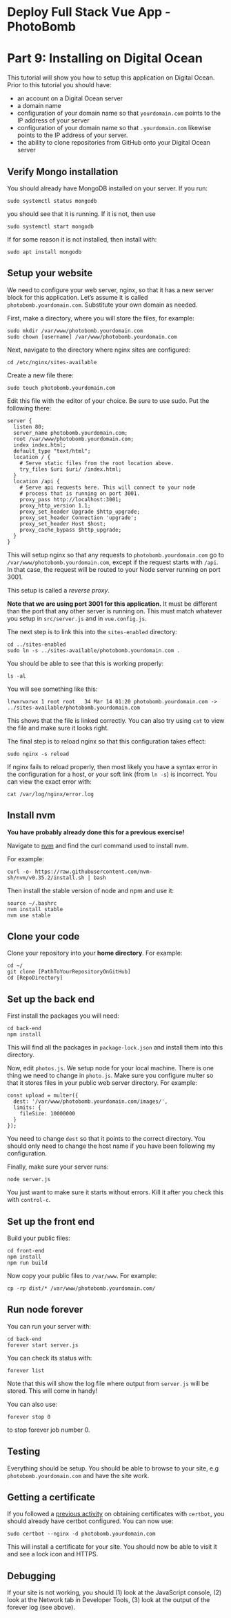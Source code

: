 # Deploy Full Stack Vue App - PhotoBomb

# Part 9: Installing on Digital Ocean

This tutorial will show you how to setup this application on Digital Ocean. Prior to this tutorial you should have:

- an account on a Digital Ocean server
- a domain name
- configuration of your domain name so that `yourdomain.com` points to the IP address of your server
- configuration of your domain name so that `.yourdomain.com` likewise points to the IP address of your server.
- the ability to clone repositories from GitHub onto your Digital Ocean server

## Verify Mongo installation

You should already have MongoDB installed on your server. If you run:

```
sudo systemctl status mongodb
```

you should see that it is running. If it is not, then use

```
sudo systemctl start mongodb
```

If for some reason it is not installed, then install with:

```
sudo apt install mongodb
```

## Setup your website

We need to configure your web server, nginx, so that it has a new server block for this application. Let’s assume it is called `photobomb.yourdomain.com`. Substitute your own domain as needed.

First, make a directory, where you will store the files, for example:

```
sudo mkdir /var/www/photobomb.yourdomain.com
sudo chown [username] /var/www/photobomb.yourdomain.com
```

Next, navigate to the directory where nginx sites are configured:

```
cd /etc/nginx/sites-available
```

Create a new file there:

```
sudo touch photobomb.yourdomain.com
```

Edit this file with the editor of your choice. Be sure to use sudo. Put the following there:

```
server {
  listen 80;
  server_name photobomb.yourdomain.com;
  root /var/www/photobomb.yourdomain.com;
  index index.html;
  default_type "text/html";
  location / {
    # Serve static files from the root location above.
    try_files $uri $uri/ /index.html;
  }
  location /api {
    # Serve api requests here. This will connect to your node
    # process that is running on port 3001.
    proxy_pass http://localhost:3001;
    proxy_http_version 1.1;
    proxy_set_header Upgrade $http_upgrade;
    proxy_set_header Connection 'upgrade';
    proxy_set_header Host $host;
    proxy_cache_bypass $http_upgrade;
  }
}
```

This will setup nginx so that any requests to `photobomb.yourdomain.com` go to `/var/www/photobomb.yourdomain.com`, except if the request starts with `/api`. In that case, the request will be routed to your Node server running on port 3001.

This setup is called a *reverse proxy*.

**Note that we are using port 3001 for this application.** It must be different than the port that any other server is running on. This must match whatever you setup in `src/server.js` and in `vue.config.js`.

The next step is to link this into the `sites-enabled` directory:

```
cd ../sites-enabled
sudo ln -s ../sites-available/photobomb.yourdomain.com .
```

You should be able to see that this is working properly:

```
ls -al
```

You will see something like this:

```
lrwxrwxrwx 1 root root   34 Mar 14 01:20 photobomb.yourdomain.com -> ../sites-available/photobomb.yourdomain.com
```

This shows that the file is linked correctly. You can also try using `cat` to view the file and make sure it looks right.

The final step is to reload nginx so that this configuration takes effect:

```
sudo nginx -s reload
```

If nginx fails to reload properly, then most likely you have a syntax error in the configuration for a host, or your soft link (from `ln -s`) is incorrect. You can view the exact error with:

```
cat /var/log/nginx/error.log
```

## Install nvm

**You have probably already done this for a previous exercise!**

Navigate to [nvm](https://github.com/creationix/nvm) and find the curl command used to install nvm.

For example:

```
curl -o- https://raw.githubusercontent.com/nvm-sh/nvm/v0.35.2/install.sh | bash
```

Then install the stable version of node and npm and use it:

```
source ~/.bashrc
nvm install stable
nvm use stable
```

## Clone your code

Clone your repository into your **home directory**. For example:

```
cd ~/
git clone [PathToYourRepositoryOnGitHub]
cd [RepoDirectory]
```

## Set up the back end

First install the packages you will need:

```
cd back-end
npm install
```

This will find all the packages in `package-lock.json` and install them into this directory.

Now, edit `photos.js`. We setup node for your local machine. There is one thing we need to change in `photo.js`. Make sure you configure multer so that it stores files in your public web server directory. For example:

```
const upload = multer({
  dest: '/var/www/photobomb.yourdomain.com/images/',
  limits: {
    fileSize: 10000000
  }
});
```

You need to change `dest` so that it points to the correct directory. You should only need to change the host name if you have been following my configuration.

Finally, make sure your server runs:

```
node server.js
```

You just want to make sure it starts without errors. Kill it after you check this with `control-c`.

## Set up the front end

Build your public files:

```
cd front-end
npm install
npm run build
```

Now copy your public files to `/var/www`. For example:

```
cp -rp dist/* /var/www/photobomb.yourdomain.com/
```

## Run node forever

You can run your server with:

```
cd back-end
forever start server.js
```

You can check its status with:

```
forever list
```

Note that this will show the log file where output from `server.js` will be stored. This will come in handy!

You can also use:

```
forever stop 0
```

to stop forever job number 0.

## Testing

Everything should be setup. You should be able to browse to your site, e.g `photobomb.yourdomain.com` and have the site work.

## Getting a certificate

If you followed a [previous activity](https://github.com/BYU-CS-260/website-certificates) on obtaining certificates with `certbot`, you should already have certbot configured. You can now use:

```
sudo certbot --nginx -d photobomb.yourdomain.com
```

This will install a certificate for your site. You should now be able to visit it and see a lock icon and HTTPS.

## Debugging

If your site is not working, you should (1) look at the JavaScript console, (2) look at the Network tab in Developer Tools, (3) look at the output of the forever log (see above).